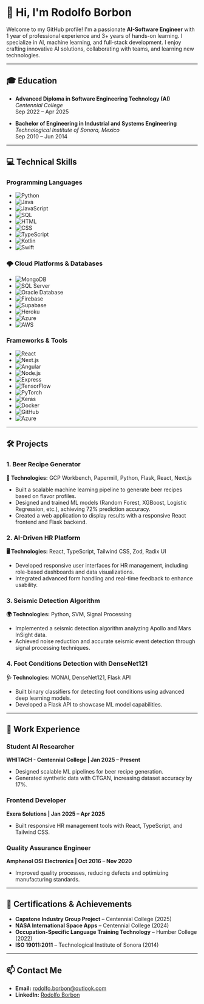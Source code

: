 # 👋 Hi, I'm Rodolfo Borbon

Welcome to my GitHub profile! I'm a passionate **AI-Software Engineer** with 1 year of professional experience and 3+ years of hands-on learning. I specialize in AI, machine learning, and full-stack development. I enjoy crafting innovative AI solutions, collaborating with teams, and learning new technologies.

---

## 🎓 Education

- **Advanced Diploma in Software Engineering Technology (AI)**  
  *Centennial College*  
  Sep 2022 – Apr 2025  

- **Bachelor of Engineering in Industrial and Systems Engineering**  
  *Technological Institute of Sonora, Mexico*  
  Sep 2010 – Jun 2014  

---

## 💻 Technical Skills

### Programming Languages
- ![Python](https://img.shields.io/badge/Python-3776AB?style=flat&logo=python&logoColor=white)
- ![Java](https://img.shields.io/badge/Java-007396?style=flat&logo=java&logoColor=white)
- ![JavaScript](https://img.shields.io/badge/JavaScript-F7DF1E?style=flat&logo=javascript&logoColor=black)
- ![SQL](https://img.shields.io/badge/SQL-003B57?style=flat&logo=postgresql&logoColor=white)
- ![HTML](https://img.shields.io/badge/HTML-E34F26?style=flat&logo=html5&logoColor=white)
- ![CSS](https://img.shields.io/badge/CSS-1572B6?style=flat&logo=css3&logoColor=white)
- ![TypeScript](https://img.shields.io/badge/TypeScript-3178C6?style=flat&logo=typescript&logoColor=white)
- ![Kotlin](https://img.shields.io/badge/Kotlin-0095D5?style=flat&logo=kotlin&logoColor=white)
- ![Swift](https://img.shields.io/badge/Swift-FA7343?style=flat&logo=swift&logoColor=white)

### 🌩️ Cloud Platforms & Databases

- ![MongoDB](https://img.shields.io/badge/MongoDB-47A248?style=flat&logo=mongodb&logoColor=white)
- ![SQL Server](https://img.shields.io/badge/SQL_Server-CC2927?style=flat&logo=microsoft-sql-server&logoColor=white)
- ![Oracle Database](https://img.shields.io/badge/Oracle_DB-F80000?style=flat&logo=oracle&logoColor=white)
- ![Firebase](https://img.shields.io/badge/Firebase-FFCA28?style=flat&logo=firebase&logoColor=black)
- ![Supabase](https://img.shields.io/badge/Supabase-3ECF8E?style=flat&logo=supabase&logoColor=white)
- ![Heroku](https://img.shields.io/badge/Heroku-430098?style=flat&logo=heroku&logoColor=white)
- ![Azure](https://img.shields.io/badge/Azure-0078D4?style=flat&logo=microsoft-azure&logoColor=white)
- ![AWS](https://img.shields.io/badge/AWS-232F3E?style=flat&logo=amazon-aws&logoColor=white)

### Frameworks & Tools
- ![React](https://img.shields.io/badge/React-61DAFB?style=flat&logo=react&logoColor=black)
- ![Next.js](https://img.shields.io/badge/Next.js-000000?style=flat&logo=nextdotjs&logoColor=white)
- ![Angular](https://img.shields.io/badge/Angular-DD0031?style=flat&logo=angular&logoColor=white)
- ![Node.js](https://img.shields.io/badge/Node.js-339933?style=flat&logo=nodedotjs&logoColor=white)
- ![Express](https://img.shields.io/badge/Express-000000?style=flat&logo=express&logoColor=white)
- ![TensorFlow](https://img.shields.io/badge/TensorFlow-FF6F00?style=flat&logo=tensorflow&logoColor=white)
- ![PyTorch](https://img.shields.io/badge/PyTorch-EE4C2C?style=flat&logo=pytorch&logoColor=white)
- ![Keras](https://img.shields.io/badge/Keras-D00000?style=flat&logo=keras&logoColor=white)
- ![Docker](https://img.shields.io/badge/Docker-2496ED?style=flat&logo=docker&logoColor=white)
- ![GitHub](https://img.shields.io/badge/GitHub-181717?style=flat&logo=github&logoColor=white)
- ![Azure](https://img.shields.io/badge/Azure-0078D4?style=flat&logo=microsoftazure&logoColor=white)

---

## 🛠️ Projects

### 1. Beer Recipe Generator
**🤖 Technologies:** GCP Workbench, Papermill, Python, Flask, React, Next.js  
- Built a scalable machine learning pipeline to generate beer recipes based on flavor profiles.  
- Designed and trained ML models (Random Forest, XGBoost, Logistic Regression, etc.), achieving 72% prediction accuracy.  
- Created a web application to display results with a responsive React frontend and Flask backend.  

### 2. AI-Driven HR Platform
**🖥️ Technologies:** React, TypeScript, Tailwind CSS, Zod, Radix UI  
- Developed responsive user interfaces for HR management, including role-based dashboards and data visualizations.  
- Integrated advanced form handling and real-time feedback to enhance usability.  

### 3. Seismic Detection Algorithm
**🌍 Technologies:** Python, SVM, Signal Processing  
- Implemented a seismic detection algorithm analyzing Apollo and Mars InSight data.  
- Achieved noise reduction and accurate seismic event detection through signal processing techniques.  

### 4. Foot Conditions Detection with DenseNet121
**🩺 Technologies:** MONAI, DenseNet121, Flask API  
- Built binary classifiers for detecting foot conditions using advanced deep learning models.  
- Developed a Flask API to showcase ML model capabilities.  

---

## 💼 Work Experience

### Student AI Researcher  
**WHITACH - Centennial College | Jan 2025 – Present**  
- Designed scalable ML pipelines for beer recipe generation.  
- Generated synthetic data with CTGAN, increasing dataset accuracy by 17%.  

### Frontend Developer  
**Exera Solutions | Jan 2025 – Apr 2025**  
- Built responsive HR management tools with React, TypeScript, and Tailwind CSS.  

### Quality Assurance Engineer  
**Amphenol OSI Electronics | Oct 2016 – Nov 2020**  
- Improved quality processes, reducing defects and optimizing manufacturing standards.  

---

## 🌟 Certifications & Achievements

- **Capstone Industry Group Project** – Centennial College (2025)  
- **NASA International Space Apps** – Centennial College (2024)  
- **Occupation-Specific Language Training Technology** – Humber College (2022)  
- **ISO 19011:2011** – Technological Institute of Sonora (2014)  

---

## 📫 Contact Me

- **Email:** [rodolfo.borbon@outlook.com](mailto:rodolfo.borbon@outlook.com)    
- **LinkedIn:** [Rodolfo Borbon](https://linkedin.com/in/rodolfo-borbon)  

